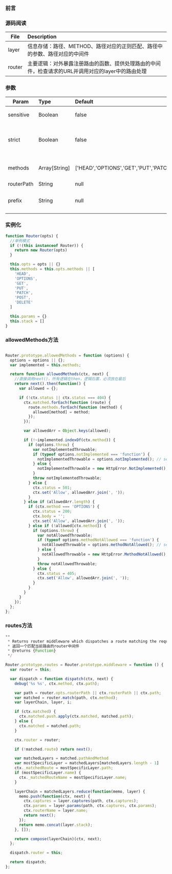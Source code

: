 ### 前言
### 源码阅读
|  File   |     Description      |      
|-------------|:-------------|
|   layer    |  信息存储：路径、METHOD、路径对应的正则匹配、路径中的参数、路径对应的中间件 | 
|    router  |  主要逻辑：对外暴露注册路由的函数、提供处理路由的中间件，检查请求的URL并调用对应的layer中的路由处理|
### 参数
|  Param   |     Type      |      Default|Description|
|-------------|:-------------|:-------------|:-------------|
|   sensitive    | Boolean| false| 是否严格匹配大小写| 
|   strict    | Boolean| false| 如果设置为false则匹配路径后边的/是可选的| 
|   methods    | Array[String]| ['HEAD','OPTIONS','GET','PUT','PATCH','POST','DELETE']| 设置路由可以支持的METHOD|
|   routerPath    | String| null| | 
|   prefix    | String| null|添加一个Router注册时的前缀 | 
### 实例化
```js
function Router(opts) {
  //单例模式
  if (!(this instanceof Router)) {
    return new Router(opts)
  }

  this.opts = opts || {}
  this.methods = this.opts.methods || [
    'HEAD',
    'OPTIONS',
    'GET',
    'PUT',
    'PATCH',
    'POST',
    'DELETE'
  ]

  this.params = {}
  this.stack = []
}

```

### allowedMethods方法

```js

Router.prototype.allowedMethods = function (options) {
  options = options || {};
  var implemented = this.methods;

  return function allowedMethods(ctx, next) {
    //直接调用next()，所有逻辑在then，逻辑后置，必须放在最后
    return next().then(function() {
      var allowed = {};

      if (!ctx.status || ctx.status === 404) {
        ctx.matched.forEach(function (route) {
          route.methods.forEach(function (method) {
            allowed[method] = method;
          });
        });

        var allowedArr = Object.keys(allowed);

        if (!~implemented.indexOf(ctx.method)) {
          if (options.throw) {
            var notImplementedThrowable;
            if (typeof options.notImplemented === 'function') {
              notImplementedThrowable = options.notImplemented(); // set whatever the user returns from their function
            } else {
              notImplementedThrowable = new HttpError.NotImplemented();
            }
            throw notImplementedThrowable;
          } else {
            ctx.status = 501;
            ctx.set('Allow', allowedArr.join(', '));
          }
        } else if (allowedArr.length) {
          if (ctx.method === 'OPTIONS') {
            ctx.status = 200;
            ctx.body = '';
            ctx.set('Allow', allowedArr.join(', '));
          } else if (!allowed[ctx.method]) {
            if (options.throw) {
              var notAllowedThrowable;
              if (typeof options.methodNotAllowed === 'function') {
                notAllowedThrowable = options.methodNotAllowed(); // set whatever the user returns from their function
              } else {
                notAllowedThrowable = new HttpError.MethodNotAllowed();
              }
              throw notAllowedThrowable;
            } else {
              ctx.status = 405;
              ctx.set('Allow', allowedArr.join(', '));
            }
          }
        }
      }
    });
  };
};
```
### routes方法

```js
**
 * Returns router middleware which dispatches a route matching the request.
 * 返回一个匹配当前路由的router中间件
 * @returns {Function}
 */

Router.prototype.routes = Router.prototype.middleware = function () {
  var router = this;

  var dispatch = function dispatch(ctx, next) {
    debug('%s %s', ctx.method, ctx.path);

    var path = router.opts.routerPath || ctx.routerPath || ctx.path;
    var matched = router.match(path, ctx.method);
    var layerChain, layer, i;

    if (ctx.matched) {
      ctx.matched.push.apply(ctx.matched, matched.path);
    } else {
      ctx.matched = matched.path;
    }

    ctx.router = router;

    if (!matched.route) return next();

    var matchedLayers = matched.pathAndMethod
    var mostSpecificLayer = matchedLayers[matchedLayers.length - 1]
    ctx._matchedRoute = mostSpecificLayer.path;
    if (mostSpecificLayer.name) {
      ctx._matchedRouteName = mostSpecificLayer.name;
    }

    layerChain = matchedLayers.reduce(function(memo, layer) {
      memo.push(function(ctx, next) {
        ctx.captures = layer.captures(path, ctx.captures);
        ctx.params = layer.params(path, ctx.captures, ctx.params);
        ctx.routerName = layer.name;
        return next();
      });
      return memo.concat(layer.stack);
    }, []);

    return compose(layerChain)(ctx, next);
  };

  dispatch.router = this;

  return dispatch;
};
```